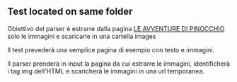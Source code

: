## Test located on same folder

Obiettivo del parser è estrarre dalla pagina [LE AVVENTURE DI PINOCCHIO](https://www.gutenberg.org/files/52484/52484-h/52484-h.htm) solo le immagini e scaricarle in una cartella images

Il test prevederà una semplice pagina di esempio con testo e immagini. 

Il parser prenderà in input la pagina da cui estrarre le immagini, identificherà i tag img dell'HTML e scaricherà le immagini in una url temporanea.
